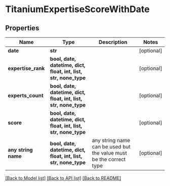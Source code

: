 # TitaniumExpertiseScoreWithDate


## Properties
Name | Type | Description | Notes
------------ | ------------- | ------------- | -------------
**date** | **str** |  | [optional] 
**expertise_rank** | **bool, date, datetime, dict, float, int, list, str, none_type** |  | [optional] 
**experts_count** | **bool, date, datetime, dict, float, int, list, str, none_type** |  | [optional] 
**score** | **bool, date, datetime, dict, float, int, list, str, none_type** |  | [optional] 
**any string name** | **bool, date, datetime, dict, float, int, list, str, none_type** | any string name can be used but the value must be the correct type | [optional]

[[Back to Model list]](../README.md#documentation-for-models) [[Back to API list]](../README.md#documentation-for-api-endpoints) [[Back to README]](../README.md)


